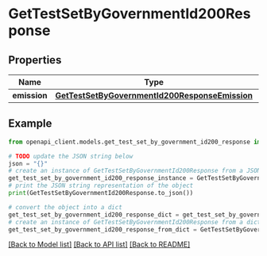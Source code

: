 # GetTestSetByGovernmentId200Response


## Properties

Name | Type | Description | Notes
------------ | ------------- | ------------- | -------------
**emission** | [**GetTestSetByGovernmentId200ResponseEmission**](GetTestSetByGovernmentId200ResponseEmission.md) |  | [optional] 

## Example

```python
from openapi_client.models.get_test_set_by_government_id200_response import GetTestSetByGovernmentId200Response

# TODO update the JSON string below
json = "{}"
# create an instance of GetTestSetByGovernmentId200Response from a JSON string
get_test_set_by_government_id200_response_instance = GetTestSetByGovernmentId200Response.from_json(json)
# print the JSON string representation of the object
print(GetTestSetByGovernmentId200Response.to_json())

# convert the object into a dict
get_test_set_by_government_id200_response_dict = get_test_set_by_government_id200_response_instance.to_dict()
# create an instance of GetTestSetByGovernmentId200Response from a dict
get_test_set_by_government_id200_response_from_dict = GetTestSetByGovernmentId200Response.from_dict(get_test_set_by_government_id200_response_dict)
```
[[Back to Model list]](../README.md#documentation-for-models) [[Back to API list]](../README.md#documentation-for-api-endpoints) [[Back to README]](../README.md)


